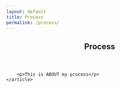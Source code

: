 ```yaml
---
layout: default
title: Process
permalink: /process/
---
```


<div class="home content">
	<article>
		<header class="page-heading">
			<h1>Process</h1>
			<div class="clear"></div>
		</header>

		<p>This is ABOUT my process</p>
	</article>


</div>